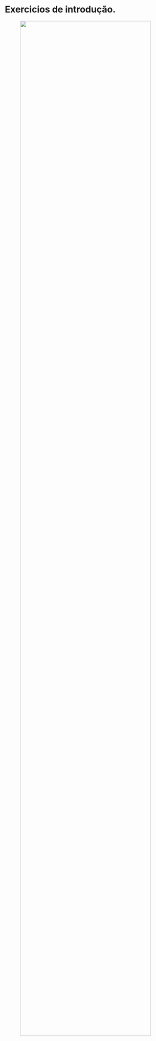 # Exercicios de introdução.

<p align="center">
  <img src="https://github.com/user-attachments/assets/c1671cb1-cf7f-44d4-86b5-5e2b51cd8950" width="90%" />
</p>
